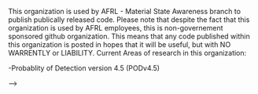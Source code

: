 
This organization is used by AFRL - Material State Awareness branch to publish publically released code.
Please note that despite the fact that this organization is used by AFRL employees, this is non-governement sponsored github organization. This means that
any code published within this organization is posted in hopes that it will be useful, but with NO WARRENTLY or LIABILITY.
Current Areas of research in this organization:

-Probablity of Detection version 4.5 (PODv4.5)

-->
